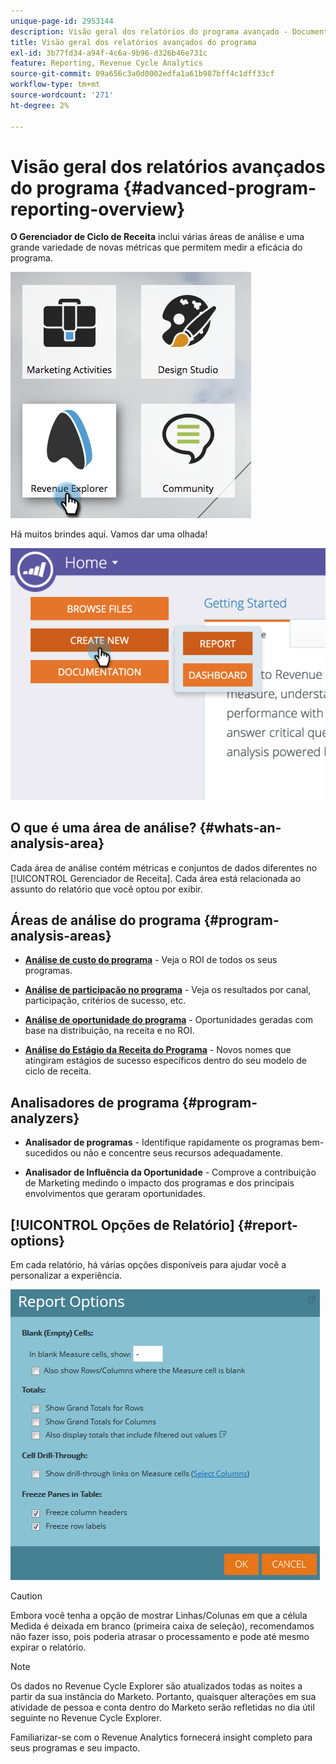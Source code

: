 ```yaml
---
unique-page-id: 2953144
description: Visão geral dos relatórios do programa avançado - Documentação do Marketo - Documentação do produto
title: Visão geral dos relatórios avançados do programa
exl-id: 3b77fd34-a94f-4c6a-9b96-d326b46e731c
feature: Reporting, Revenue Cycle Analytics
source-git-commit: 09a656c3a0d0002edfa1a61b987bff4c1dff33cf
workflow-type: tm+mt
source-wordcount: '271'
ht-degree: 2%

---
```


# Visão geral dos relatórios avançados do programa {#advanced-program-reporting-overview}

**O Gerenciador de Ciclo de Receita** inclui várias áreas de análise e uma grande variedade de novas métricas que permitem medir a eficácia do programa.

![](assets/rev.png)

Há muitos brindes aqui. Vamos dar uma olhada!

![](assets/image2015-4-30-10-3a15-3a17.png)

## O que é uma área de análise? {#whats-an-analysis-area}

Cada área de análise contém métricas e conjuntos de dados diferentes no [!UICONTROL Gerenciador de Receita]. Cada área está relacionada ao assunto do relatório que você optou por exibir.

## Áreas de análise do programa {#program-analysis-areas}

* **[Análise de custo do programa](understanding-the-program-cost-analysis-area.md)** - Veja o ROI de todos os seus programas.

* **[Análise de participação no programa](understanding-the-program-membership-analysis-area.md)** - Veja os resultados por canal, participação, critérios de sucesso, etc.

* **[Análise de oportunidade do programa](understanding-the-program-opportunity-analysis-area.md)** - Oportunidades geradas com base na distribuição, na receita e no ROI.

* **[Análise do Estágio da Receita do Programa](understanding-the-program-revenue-stage-analysis-area.md)** - Novos nomes que atingiram estágios de sucesso específicos dentro do seu modelo de ciclo de receita.

## Analisadores de programa {#program-analyzers}

* **Analisador de programas** - Identifique rapidamente os programas bem-sucedidos ou não e concentre seus recursos adequadamente.

* **Analisador de Influência da Oportunidade** - Comprove a contribuição de Marketing medindo o impacto dos programas e dos principais envolvimentos que geraram oportunidades.

## [!UICONTROL Opções de Relatório] {#report-options}

Em cada relatório, há várias opções disponíveis para ajudar você a personalizar a experiência.

![](assets/report-options.png)

>[!CAUTION]
>
>Embora você tenha a opção de mostrar Linhas/Colunas em que a célula Medida é deixada em branco (primeira caixa de seleção), recomendamos não fazer isso, pois poderia atrasar o processamento e pode até mesmo expirar o relatório.

>[!NOTE]
>
>Os dados no Revenue Cycle Explorer são atualizados todas as noites a partir da sua instância do Marketo. Portanto, quaisquer alterações em sua atividade de pessoa e conta dentro do Marketo serão refletidas no dia útil seguinte no Revenue Cycle Explorer.

Familiarizar-se com o Revenue Analytics fornecerá insight completo para seus programas e seu impacto.
